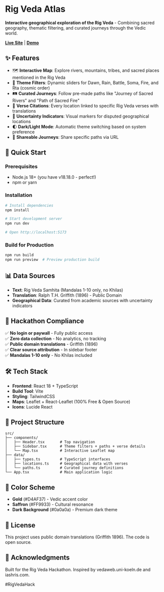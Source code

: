 # Rig Veda Atlas

**Interactive geographical exploration of the Rig Veda** - Combining sacred geography, thematic filtering, and curated journeys through the Vedic world.

**[Live Site](https://rig-veda-atlas.vercel.app/)** |
**[Demo](https://drive.google.com/file/d/1K98kMnkI46biAg9t_nDSS6G-q-tbsg8D/view?usp=sharing)**

## ✨ Features

- 🗺️ **Interactive Map**: Explore rivers, mountains, tribes, and sacred places mentioned in the Rig Veda
- 🎨 **Theme Filters**: Dynamic sliders for Dawn, Rain, Battle, Soma, Fire, and Ṛta (cosmic order)
- 🛤️ **Curated Journeys**: Follow pre-made paths like "Journey of Sacred Rivers" and "Path of Sacred Fire"
- 📜 **Verse Citations**: Every location linked to specific Rig Veda verses with translations
- 🎯 **Uncertainty Indicators**: Visual markers for disputed geographical locations
- 🌓 **Dark/Light Mode**: Automatic theme switching based on system preference
- 🔗 **Shareable Journeys**: Share specific paths via URL

## 🚀 Quick Start

### Prerequisites
- Node.js 18+ (you have v18.18.0 - perfect!)
- npm or yarn

### Installation

```bash
# Install dependencies
npm install

# Start development server
npm run dev

# Open http://localhost:5173
```

### Build for Production

```bash
npm run build
npm run preview  # Preview production build
```

## 📊 Data Sources

- **Text**: Rig Veda Samhita (Mandalas 1-10 only, no Khilas)
- **Translation**: Ralph T.H. Griffith (1896) - Public Domain
- **Geographical Data**: Curated from academic sources with uncertainty indicators

## 🎯 Hackathon Compliance

✅ **No login or paywall** - Fully public access  
✅ **Zero data collection** - No analytics, no tracking  
✅ **Public domain translations** - Griffith (1896)  
✅ **Clear source attribution** - In sidebar footer  
✅ **Mandalas 1-10 only** - No Khilas included  

## 🛠️ Tech Stack

- **Frontend**: React 18 + TypeScript
- **Build Tool**: Vite
- **Styling**: TailwindCSS
- **Maps**: Leaflet + React-Leaflet (100% Free & Open Source)
- **Icons**: Lucide React

## 📁 Project Structure

```
src/
├── components/
│   ├── Header.tsx       # Top navigation
│   ├── Sidebar.tsx      # Theme filters + paths + verse details
│   └── Map.tsx          # Interactive Leaflet map
├── data/
│   ├── types.ts         # TypeScript interfaces
│   ├── locations.ts     # Geographical data with verses
│   └── paths.ts         # Curated journey definitions
└── App.tsx              # Main application logic
```

## 🎨 Color Scheme

- **Gold** (#D4AF37) - Vedic accent color
- **Saffron** (#FF9933) - Cultural resonance
- **Dark Background** (#0a0a0a) - Premium dark theme

## 📝 License

This project uses public domain translations (Griffith 1896). The code is open source.

## 🙏 Acknowledgments

Built for the Rig Veda Hackathon. Inspired by vedaweb.uni-koeln.de and iashris.com.

#RigVedaHack
